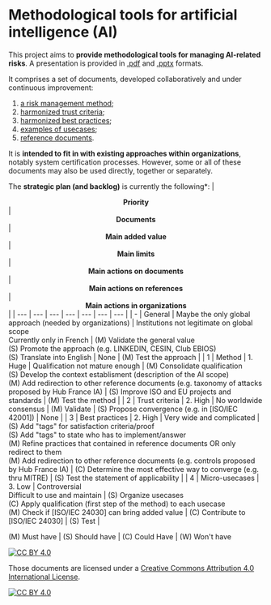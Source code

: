 # Methodological tools for artificial intelligence (AI)

This project aims to **provide methodological tools for managing AI-related risks**.
A presentation is provided in [.pdf](https://github.com/matthieu-grall/ai/blob/main/IA%20-%20Gestion%20des%20risques%20-%20Pr%C3%A9sentation.pdf) and [.pptx](https://github.com/matthieu-grall/ai/blob/main/IA%20-%20Gestion%20des%20risques%20-%20Pr%C3%A9sentation.pptx) formats.


It comprises a set of documents, developed collaboratively and under continuous improvement:
1. [a risk management method](https://github.com/matthieu-grall/ai/blob/main/IA%20-%20Gestion%20des%20risques%20-%20M%C3%A9thode.md);
2. [harmonized trust criteria](https://github.com/matthieu-grall/ai/blob/main/IA%20-%20Gestion%20des%20risques%20-%20Crit%C3%A8res%20de%20confiance.md);
3. [harmonized best practices](https://github.com/matthieu-grall/ai/blob/main/IA%20-%20Gestion%20des%20risques%20-%20Bonnes%20pratiques.md);
4. [examples of usecases](https://github.com/matthieu-grall/ai/blob/main/IA%20-%20Gestion%20des%20risques%20-%20Cas%20d'usages.md);
5. [reference documents](https://github.com/matthieu-grall/ai/blob/main/IA%20-%20Gestion%20des%20risques%20-%20Documents%20de%20r%C3%A9f%C3%A9rence.md).

It is **intended to fit in with existing approaches within organizations**, notably system certification processes. However, some or all of these documents may also be used directly, together or separately.

The **strategic plan (and backlog)** is currently the following*:
| <center>**Priority**</center> | <center>**Documents**</center> | <center>**Main added value**</center> | <center>**Main limits**</center> | <center>**Main actions on documents**</center> | <center>**Main actions on references**</center> | <center>**Main actions in organizations**</center> | 
| --- | --- | --- | --- | --- | --- | --- | 
| - | General | Maybe the only global approach (needed by organizations) | Institutions not legitimate on global scope</br>Currently only in French | (M) Validate the general value</br>(S) Promote the approach (e.g. LINKEDIN, CESIN, Club EBIOS)</br>(S) Translate into English | None | (M) Test the approach | 
| 1 | Method | 1. Huge | Qualification not mature enough | (M) Consolidate qualification</br>(S) Develop the context establisment (description of the AI scope)</br>(M) Add redirection to other reference documents (e.g. taxonomy of attacks proposed by Hub France IA) | (S) Improve ISO and EU projects and standards | (M) Test the method | 
| 2 | Trust criteria | 2. High | No worldwide consensus | (M) Validate | (S) Propose convergence (e.g. in [ISO/IEC 42001]) | None | 
| 3 | Best practices | 2. High | Very wide and complicated | (S) Add "tags" for satisfaction criteria/proof</br>(S) Add "tags" to state who has to implement/answer</br>(M) Refine practices that contained in reference documents OR only redirect to them</br>(M) Add redirection to other reference documents (e.g. controls proposed by Hub France IA) | (C) Determine the most effective way to converge (e.g. thru MITRE) | (S) Test the statement of applicability | 
| 4 | Micro-usecases | 3. Low | Controversial</br>Difficult to use and maintain | (S) Organize usecases</br>(C) Apply qualification (first step of the method) to each usecase</br>(M) Check if [ISO/IEC 24030] can bring added value | (C) Contribute to [ISO/IEC 24030] | (S) Test | 

(M) Must have | (S) Should have | (C) Could Have | (W) Won't have


[![CC BY 4.0][cc-by-shield]][cc-by]

Those documents are licensed under a 
[Creative Commons Attribution 4.0 International License][cc-by].

[![CC BY 4.0][cc-by-image]][cc-by]

[cc-by]: http://creativecommons.org/licenses/by/4.0/
[cc-by-image]: https://i.creativecommons.org/l/by/4.0/88x31.png
[cc-by-shield]: https://img.shields.io/badge/License-CC%20BY%204.0-lightgrey.svg
